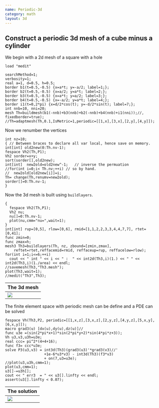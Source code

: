 ```yaml
---
name: Periodic-3d
category: math
layout: 3d
---
```


## Construct a periodic 3d mesh of a cube minus a cylinder

We begin with a 2d mesh of a square with a hole
~~~freefem
load "medit"

searchMethod=1;
verbosity=1;
real a=1, d=0.5, h=0.5;
border b1(t=0.5,-0.5) {x=a*t; y=-a/2; label=1;};
border b2(t=0.5,-0.5) {x=a/2; y=a*t; label=2;};
border b3(t=0.5,-0.5) {x=a*t; y=a/2; label=3;};
border b4(t=0.5,-0.5) {x=-a/2; y=a*t; label=4;};
border i1(t=0,2*pi) {x=d/2*cos(t); y=-d/2*sin(t); label=7;};
int nnb=10, nni=20; 
mesh Th=buildmesh(b1(-nnb)+b3(nnb)+b2(-nnb)+b4(nnb)+i1(nni));//, fixedborder=true);
//Th=adaptmesh(Th,0.1,IsMetric=1,periodic=[[1,x],[3,x],[2,y],[4,y]]);

~~~
Now we renumber the vertices
~~~freefem
int nz=10;
{ // Between braces to declare all var local, hence save on memory.
int[int] old2new(0:Th.nv-1);
fespace Vh2(Th,P1);
Vh2 sorder=x+y; 
sort(sorder[],old2new);
int[int]  new2old=old2new^-1;   // inverse the permuation 
//for(int i=0;i< Th.nv;++i) // so by hand. 
//  new2old[old2new[i]]=i;
Th= change(Th,renumv=new2old);
sorder[]=0:Th.nv-1;
}
~~~
Now the 3d mesh is built using $\texttt{buildlayers}$.
~~~freefem
{
  fespace Vh2(Th,P1);
  Vh2 nu;
  nu[]=0:Th.nv-1;
  plot(nu,cmm="nu=",wait=1);
}
int[int] rup=[0,5], rlow=[0,6], rmid=[1,1,2,2,3,3,4,4,7,7], rtet=[0,41];
func zmin=0;
func zmax=h;
mesh3 Th3=buildlayers(Th, nz, zbound=[zmin,zmax],
    reftet=rtet,reffacemid=rmid, reffaceup=rup, reffacelow=rlow);
for(int i=1;i<=6;++i)
  cout << " int " << i << " :  " << int2d(Th3,i)(1.) << " " << int2d(Th3,i)(1./area) << endl;
//savemesh(Th3,"Th3.mesh");
plot(Th3,wait=1);
//medit("Th3",Th3);
~~~

|The 3d mesh |
|------------|
|![][_mesh]  |

The finite element space with periodic mesh can be define and a PDE can be solved
~~~freefem
fespace Vh(Th3,P2, periodic=[[1,x,z],[3,x,z],[2,y,z],[4,y,z],[5,x,y],[6,x,y]]);
macro grad3(u) [dx(u),dy(u),dz(u)]//
func u3e =(sin(2*pi*x+1)*sin(2*pi*y+2)*sin(4*pi*z+3));
Vh u3,v3,u3h=u3e;
real ccc= pi^2*(4+4+16);
func f3= ccc*u3e;
solve P3(u3,v3) = int3d(Th3)(grad3(u3)'*grad3(v3)//'
                  +1e-6*u3*v3) - int3d(Th3)(f3*v3) 
                  + on(7,u3=u3e);
//plot(u3,u3h,cmm=1);
plot(u3,cmm=1);
u3[]-=u3h[];
cout << " err3  = " << u3[].linfty << endl;
assert(u3[].linfty < 0.07);
~~~

|The solution            |
|------------------------|
|![][_solution]          |

[_mesh]: https://raw.githubusercontent.com/FreeFem/FreeFem-markdown-figures/main/examples/3d/periodic-3d/mesh.png

[_solution]: https://raw.githubusercontent.com/FreeFem/FreeFem-markdown-figures/main/examples/3d/periodic-3d/solution.png
